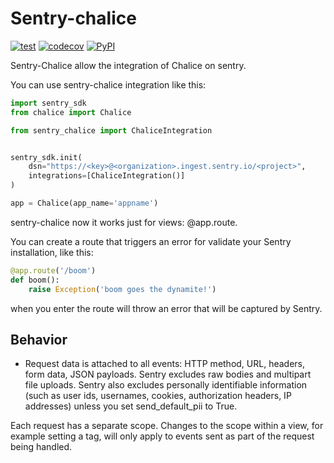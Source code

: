 # Sentry-chalice

[![test](https://github.com/cuenca-mx/sentry-chalice/workflows/test/badge.svg)](https://github.com/cuenca-mx/sentry-chalice/actions?query=workflow%3Atest)
[![codecov](https://codecov.io/gh/cuenca-mx/sentry-chalice/branch/main/graph/badge.svg)](https://codecov.io/gh/cuenca-mx/sentry-chalice)
[![PyPI](https://img.shields.io/pypi/v/sentry-chalice.svg)](https://pypi.org/project/sentry-chalice/)

Sentry-Chalice allow the integration of Chalice on sentry.

You can use sentry-chalice integration like this:

```python
import sentry_sdk
from chalice import Chalice

from sentry_chalice import ChaliceIntegration


sentry_sdk.init(
    dsn="https://<key>@<organization>.ingest.sentry.io/<project>",
    integrations=[ChaliceIntegration()]
)

app = Chalice(app_name='appname')

```
sentry-chalice now it works just for views: @app.route.

You can create a route that triggers an error for validate your Sentry installation, like this:

```python
@app.route('/boom')
def boom():
    raise Exception('boom goes the dynamite!')

```

when you enter the route will throw an error that will be captured by Sentry.


## Behavior

- Request data is attached to all events: HTTP method, URL, headers, form data, JSON payloads. Sentry excludes raw bodies and multipart file uploads. Sentry also excludes personally identifiable information (such as user ids, usernames, cookies, authorization headers, IP addresses) unless you set send_default_pii to True.

Each request has a separate scope. Changes to the scope within a view, for example setting a tag, will only apply to events sent as part of the request being handled.
